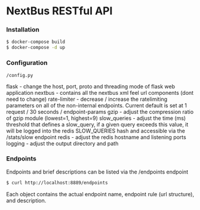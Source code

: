 # NextBus RESTful API

### Installation
```sh
$ docker-compose build 
$ docker-compose -d up 
```

### Configuration
```
/config.py
```
flask - change the host, port, proto and threading mode of flask web application
nextbus - contains all the nextbus xml feel url components (dont need to change)
rate-limiter - decrease / increase the ratelimiting parameters on all of the non-internal endpoints. Current default is set at 1 request / 30 seconds / endpoint-params
gzip - adjust the compression ratio of gzip module (lowest=1, highest=9)
slow_queries - adjust the time (ms) threshold that defines a slow_query, if a given query exceeds this value, it will be logged into the redis SLOW_QUERIES hash and accessible via the /stats/slow endpoint
redis - adjust the redis hostname and listening ports
logging - adjust the output directory and path

### Endpoints
Endpoints and brief descriptions can be listed via the /endpoints endpoint
```sh
$ curl http://localhost:8889/endpoints
```
Each object contains the actual endpoint name, endpoint rule (url structure), and description.
